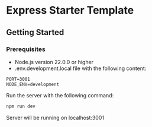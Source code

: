 # Express Starter Template

## Getting Started

### Prerequisites

- Node.js version 22.0.0 or higher
- .env.development.local file with the following content:

```env
PORT=3001
NODE_ENV=development
```

Run the server with the following command:

```bash
npm run dev
```

Server will be running on localhost:3001
